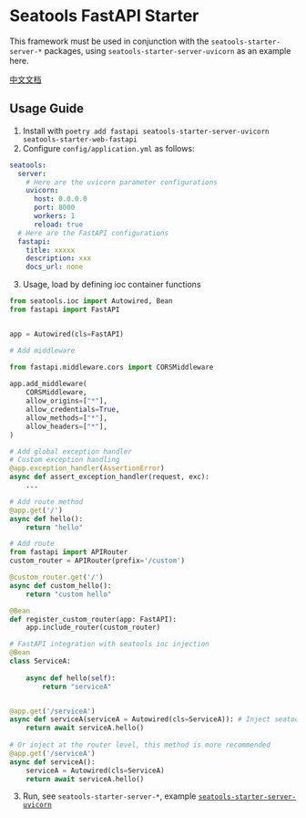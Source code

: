 # Seatools FastAPI Starter

This framework must be used in conjunction with the `seatools-starter-server-*` packages, using `seatools-starter-server-uvicorn` as an example here.

[中文文档](./README_zh.md)

## Usage Guide
1. Install with `poetry add fastapi seatools-starter-server-uvicorn seatools-starter-web-fastapi`
2. Configure `config/application.yml` as follows:
```yaml
seatools:
  server:
    # Here are the uvicorn parameter configurations
    uvicorn:
      host: 0.0.0.0
      port: 8000
      workers: 1
      reload: true
  # Here are the FastAPI configurations
  fastapi:
    title: xxxxx
    description: xxx
    docs_url: none
```
3. Usage, load by defining ioc container functions
```python
from seatools.ioc import Autowired, Bean
from fastapi import FastAPI


app = Autowired(cls=FastAPI)

# Add middleware

from fastapi.middleware.cors import CORSMiddleware
    
app.add_middleware(
    CORSMiddleware,
    allow_origins=["*"],
    allow_credentials=True,
    allow_methods=["*"],
    allow_headers=["*"],
)

# Add global exception handler
# Custom exception handling
@app.exception_handler(AssertionError)
async def assert_exception_handler(request, exc):
    ...

# Add route method
@app.get('/')
async def hello():
    return "hello"

# Add route
from fastapi import APIRouter
custom_router = APIRouter(prefix='/custom')

@custom_router.get('/')
async def custom_hello():
    return "custom hello"

@Bean
def register_custom_router(app: FastAPI):
    app.include_router(custom_router)

# FastAPI integration with seatools ioc injection
@Bean
class ServiceA:
    
    async def hello(self):
        return "serviceA"


@app.get('/serviceA')
async def serviceA(serviceA = Autowired(cls=ServiceA)): # Inject seatools.ioc in the controller parameter using Autowired, note that the type should not be explicitly declared here, FastAPI will fail on parameter type checking for unsupported types
    return await serviceA.hello()
    
# Or inject at the router level, this method is more recommended
@app.get('/serviceA')
async def serviceA():
    serviceA = Autowired(cls=ServiceA)
    return await serviceA.hello()
```
3. Run, see `seatools-starter-server-*`, example [`seatools-starter-server-uvicorn`](https://gitee.com/seatools-py/seatools-starter-server-uvicorn)
